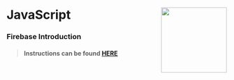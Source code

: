 # JavaScript <img align="right" src="https://github.com/Learning-Fuze/prototypes_fi_part1/blob/assets/assets/images/logos/LF_LOGO.png?raw=true" width="150">
### Firebase Introduction

>#### Instructions can be found <a href="http://lfzprototypes.com/full-immersion/js/firebase-intro" target="_blank">HERE</a>